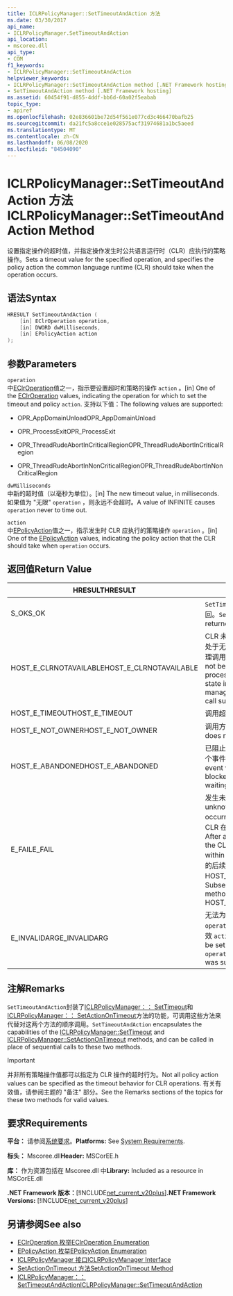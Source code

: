 ```yaml
---
title: ICLRPolicyManager::SetTimeoutAndAction 方法
ms.date: 03/30/2017
api_name:
- ICLRPolicyManager.SetTimeoutAndAction
api_location:
- mscoree.dll
api_type:
- COM
f1_keywords:
- ICLRPolicyManager::SetTimeoutAndAction
helpviewer_keywords:
- ICLRPolicyManager::SetTimeoutAndAction method [.NET Framework hosting]
- SetTimeoutAndAction method [.NET Framework hosting]
ms.assetid: 60454f91-d855-4ddf-bb6d-60a02f5eabab
topic_type:
- apiref
ms.openlocfilehash: 02e836601be72d54f561e077cd3c466470bafb25
ms.sourcegitcommit: da21fc5a8cce1e028575acf31974681a1bc5aeed
ms.translationtype: MT
ms.contentlocale: zh-CN
ms.lasthandoff: 06/08/2020
ms.locfileid: "84504090"
---
```

# <a name="iclrpolicymanagersettimeoutandaction-method"></a><span data-ttu-id="8467e-102">ICLRPolicyManager::SetTimeoutAndAction 方法</span><span class="sxs-lookup"><span data-stu-id="8467e-102">ICLRPolicyManager::SetTimeoutAndAction Method</span></span>
<span data-ttu-id="8467e-103">设置指定操作的超时值，并指定操作发生时公共语言运行时（CLR）应执行的策略操作。</span><span class="sxs-lookup"><span data-stu-id="8467e-103">Sets a timeout value for the specified operation, and specifies the policy action the common language runtime (CLR) should take when the operation occurs.</span></span>  
  
## <a name="syntax"></a><span data-ttu-id="8467e-104">语法</span><span class="sxs-lookup"><span data-stu-id="8467e-104">Syntax</span></span>  
  
```cpp  
HRESULT SetTimeoutAndAction (  
    [in] EClrOperation operation,  
    [in] DWORD dwMilliseconds,  
    [in] EPolicyAction action  
);  
```  
  
## <a name="parameters"></a><span data-ttu-id="8467e-105">参数</span><span class="sxs-lookup"><span data-stu-id="8467e-105">Parameters</span></span>  
 `operation`  
 <span data-ttu-id="8467e-106">中[EClrOperation](eclroperation-enumeration.md)值之一，指示要设置超时和策略的操作 `action` 。</span><span class="sxs-lookup"><span data-stu-id="8467e-106">[in] One of the [EClrOperation](eclroperation-enumeration.md) values, indicating the operation for which to set the timeout and policy `action`.</span></span> <span data-ttu-id="8467e-107">支持以下值：</span><span class="sxs-lookup"><span data-stu-id="8467e-107">The following values are supported:</span></span>  
  
- <span data-ttu-id="8467e-108">OPR_AppDomainUnload</span><span class="sxs-lookup"><span data-stu-id="8467e-108">OPR_AppDomainUnload</span></span>  
  
- <span data-ttu-id="8467e-109">OPR_ProcessExit</span><span class="sxs-lookup"><span data-stu-id="8467e-109">OPR_ProcessExit</span></span>  
  
- <span data-ttu-id="8467e-110">OPR_ThreadRudeAbortInCriticalRegion</span><span class="sxs-lookup"><span data-stu-id="8467e-110">OPR_ThreadRudeAbortInCriticalRegion</span></span>  
  
- <span data-ttu-id="8467e-111">OPR_ThreadRudeAbortInNonCriticalRegion</span><span class="sxs-lookup"><span data-stu-id="8467e-111">OPR_ThreadRudeAbortInNonCriticalRegion</span></span>  
  
 `dwMilliseconds`  
 <span data-ttu-id="8467e-112">中新的超时值（以毫秒为单位）。</span><span class="sxs-lookup"><span data-stu-id="8467e-112">[in] The new timeout value, in milliseconds.</span></span> <span data-ttu-id="8467e-113">如果值为 "无限" `operation` ，则永远不会超时。</span><span class="sxs-lookup"><span data-stu-id="8467e-113">A value of INFINITE causes `operation` never to time out.</span></span>  
  
 `action`  
 <span data-ttu-id="8467e-114">中[EPolicyAction](epolicyaction-enumeration.md)值之一，指示发生时 CLR 应执行的策略操作 `operation` 。</span><span class="sxs-lookup"><span data-stu-id="8467e-114">[in] One of the [EPolicyAction](epolicyaction-enumeration.md) values, indicating the policy action that the CLR should take when `operation` occurs.</span></span>  
  
## <a name="return-value"></a><span data-ttu-id="8467e-115">返回值</span><span class="sxs-lookup"><span data-stu-id="8467e-115">Return Value</span></span>  
  
|<span data-ttu-id="8467e-116">HRESULT</span><span class="sxs-lookup"><span data-stu-id="8467e-116">HRESULT</span></span>|<span data-ttu-id="8467e-117">说明</span><span class="sxs-lookup"><span data-stu-id="8467e-117">Description</span></span>|  
|-------------|-----------------|  
|<span data-ttu-id="8467e-118">S_OK</span><span class="sxs-lookup"><span data-stu-id="8467e-118">S_OK</span></span>|<span data-ttu-id="8467e-119">`SetTimeoutAndAction`已成功返回。</span><span class="sxs-lookup"><span data-stu-id="8467e-119">`SetTimeoutAndAction` returned successfully.</span></span>|  
|<span data-ttu-id="8467e-120">HOST_E_CLRNOTAVAILABLE</span><span class="sxs-lookup"><span data-stu-id="8467e-120">HOST_E_CLRNOTAVAILABLE</span></span>|<span data-ttu-id="8467e-121">CLR 未加载到进程中，或 CLR 处于无法运行托管代码或成功处理调用的状态。</span><span class="sxs-lookup"><span data-stu-id="8467e-121">The CLR has not been loaded into a process, or the CLR is in a state in which it cannot run managed code or process the call successfully.</span></span>|  
|<span data-ttu-id="8467e-122">HOST_E_TIMEOUT</span><span class="sxs-lookup"><span data-stu-id="8467e-122">HOST_E_TIMEOUT</span></span>|<span data-ttu-id="8467e-123">调用超时。</span><span class="sxs-lookup"><span data-stu-id="8467e-123">The call timed out.</span></span>|  
|<span data-ttu-id="8467e-124">HOST_E_NOT_OWNER</span><span class="sxs-lookup"><span data-stu-id="8467e-124">HOST_E_NOT_OWNER</span></span>|<span data-ttu-id="8467e-125">调用方不拥有该锁。</span><span class="sxs-lookup"><span data-stu-id="8467e-125">The caller does not own the lock.</span></span>|  
|<span data-ttu-id="8467e-126">HOST_E_ABANDONED</span><span class="sxs-lookup"><span data-stu-id="8467e-126">HOST_E_ABANDONED</span></span>|<span data-ttu-id="8467e-127">已阻止的线程或纤程正在等待某个事件时，该事件被取消。</span><span class="sxs-lookup"><span data-stu-id="8467e-127">An event was canceled while a blocked thread or fiber was waiting on it.</span></span>|  
|<span data-ttu-id="8467e-128">E_FAIL</span><span class="sxs-lookup"><span data-stu-id="8467e-128">E_FAIL</span></span>|<span data-ttu-id="8467e-129">发生未知的灾难性故障。</span><span class="sxs-lookup"><span data-stu-id="8467e-129">An unknown catastrophic failure occurred.</span></span> <span data-ttu-id="8467e-130">方法返回 E_FAIL 后，CLR 在该进程内将不再可用。</span><span class="sxs-lookup"><span data-stu-id="8467e-130">After a method returns E_FAIL, the CLR is no longer usable within the process.</span></span> <span data-ttu-id="8467e-131">对宿主方法的后续调用会返回 HOST_E_CLRNOTAVAILABLE。</span><span class="sxs-lookup"><span data-stu-id="8467e-131">Subsequent calls to hosting methods return HOST_E_CLRNOTAVAILABLE.</span></span>|  
|<span data-ttu-id="8467e-132">E_INVALIDARG</span><span class="sxs-lookup"><span data-stu-id="8467e-132">E_INVALIDARG</span></span>|<span data-ttu-id="8467e-133">无法为指定的设置超时 `operation` ，或者为提供的值无效 `action` 。</span><span class="sxs-lookup"><span data-stu-id="8467e-133">A timeout cannot be set for the specified `operation`, or an invalid value was supplied for `action`.</span></span>|  
  
## <a name="remarks"></a><span data-ttu-id="8467e-134">注解</span><span class="sxs-lookup"><span data-stu-id="8467e-134">Remarks</span></span>  
 <span data-ttu-id="8467e-135">`SetTimeoutAndAction`封装了[ICLRPolicyManager：： SetTimeout](iclrpolicymanager-settimeout-method.md)和[ICLRPolicyManager：： SetActionOnTimeout](iclrpolicymanager-setactionontimeout-method.md)方法的功能，可调用这些方法来代替对这两个方法的顺序调用。</span><span class="sxs-lookup"><span data-stu-id="8467e-135">`SetTimeoutAndAction` encapsulates the capabilities of the [ICLRPolicyManager::SetTimeout](iclrpolicymanager-settimeout-method.md) and [ICLRPolicyManager::SetActionOnTimeout](iclrpolicymanager-setactionontimeout-method.md) methods, and can be called in place of sequential calls to these two methods.</span></span>  
  
> [!IMPORTANT]
> <span data-ttu-id="8467e-136">并非所有策略操作值都可以指定为 CLR 操作的超时行为。</span><span class="sxs-lookup"><span data-stu-id="8467e-136">Not all policy action values can be specified as the timeout behavior for CLR operations.</span></span> <span data-ttu-id="8467e-137">有关有效值，请参阅主题的 "备注" 部分。</span><span class="sxs-lookup"><span data-stu-id="8467e-137">See the Remarks sections of the topics for these two methods for valid values.</span></span>  
  
## <a name="requirements"></a><span data-ttu-id="8467e-138">要求</span><span class="sxs-lookup"><span data-stu-id="8467e-138">Requirements</span></span>  
 <span data-ttu-id="8467e-139">**平台：** 请参阅[系统要求](../../get-started/system-requirements.md)。</span><span class="sxs-lookup"><span data-stu-id="8467e-139">**Platforms:** See [System Requirements](../../get-started/system-requirements.md).</span></span>  
  
 <span data-ttu-id="8467e-140">**标头：** Mscoree.dll</span><span class="sxs-lookup"><span data-stu-id="8467e-140">**Header:** MSCorEE.h</span></span>  
  
 <span data-ttu-id="8467e-141">**库：** 作为资源包括在 Mscoree.dll 中</span><span class="sxs-lookup"><span data-stu-id="8467e-141">**Library:** Included as a resource in MSCorEE.dll</span></span>  
  
 <span data-ttu-id="8467e-142">**.NET Framework 版本：**[!INCLUDE[net_current_v20plus](../../../../includes/net-current-v20plus-md.md)]</span><span class="sxs-lookup"><span data-stu-id="8467e-142">**.NET Framework Versions:** [!INCLUDE[net_current_v20plus](../../../../includes/net-current-v20plus-md.md)]</span></span>  
  
## <a name="see-also"></a><span data-ttu-id="8467e-143">另请参阅</span><span class="sxs-lookup"><span data-stu-id="8467e-143">See also</span></span>

- [<span data-ttu-id="8467e-144">EClrOperation 枚举</span><span class="sxs-lookup"><span data-stu-id="8467e-144">EClrOperation Enumeration</span></span>](eclroperation-enumeration.md)
- [<span data-ttu-id="8467e-145">EPolicyAction 枚举</span><span class="sxs-lookup"><span data-stu-id="8467e-145">EPolicyAction Enumeration</span></span>](epolicyaction-enumeration.md)
- [<span data-ttu-id="8467e-146">ICLRPolicyManager 接口</span><span class="sxs-lookup"><span data-stu-id="8467e-146">ICLRPolicyManager Interface</span></span>](iclrpolicymanager-interface.md)
- [<span data-ttu-id="8467e-147">SetActionOnTimeout 方法</span><span class="sxs-lookup"><span data-stu-id="8467e-147">SetActionOnTimeout Method</span></span>](iclrpolicymanager-setactionontimeout-method.md)
- [<span data-ttu-id="8467e-148">ICLRPolicyManager：： SetTimeoutAndAction</span><span class="sxs-lookup"><span data-stu-id="8467e-148">ICLRPolicyManager::SetTimeoutAndAction</span></span>](iclrpolicymanager-settimeoutandaction-method.md)
